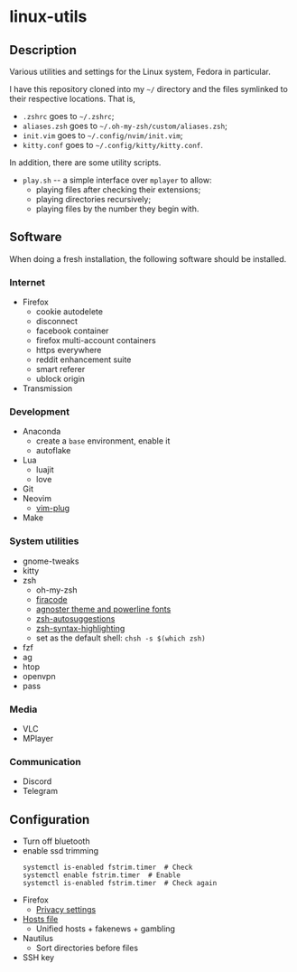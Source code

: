 # linux-utils
## Description
Various utilities and settings for the Linux system, Fedora in particular.

I have this repository cloned into my `~/` directory and the files symlinked to their respective locations. That is,
* `.zshrc` goes to `~/.zshrc`;
* `aliases.zsh` goes to `~/.oh-my-zsh/custom/aliases.zsh`;
* `init.vim` goes to `~/.config/nvim/init.vim`;
* `kitty.conf` goes to `~/.config/kitty/kitty.conf`.

In addition, there are some utility scripts.
* `play.sh` -- a simple interface over `mplayer` to allow:
    * playing files after checking their extensions;
    * playing directories recursively;
    * playing files by the number they begin with.


## Software
When doing a fresh installation, the following software should be installed.

### Internet
* Firefox
    * cookie autodelete
    * disconnect
    * facebook container
    * firefox multi-account containers
    * https everywhere
    * reddit enhancement suite
    * smart referer
    * ublock origin
* Transmission

### Development
* Anaconda
    * create a `base` environment, enable it
    * autoflake
* Lua
    * luajit
    * love
* Git
* Neovim
    * [vim-plug](https://jdhao.github.io/2018/12/24/centos_nvim_install_use_guide_en/)
* Make

### System utilities
* gnome-tweaks
* kitty
* zsh
    * oh-my-zsh
    * [firacode](https://github.com/tonsky/FiraCode/wiki/Linux-instructions)
    * [agnoster theme and powerline fonts](https://github.com/agnoster/agnoster-zsh-theme)
    * [zsh-autosuggestions](https://github.com/zsh-users/zsh-autosuggestions/blob/master/INSTALL.md#oh-my-zsh)
    * [zsh-syntax-highlighting](https://github.com/zsh-users/zsh-syntax-highlighting/blob/master/INSTALL.md)
    * set as the default shell: `chsh -s $(which zsh)`
* fzf
* ag
* htop
* openvpn
* pass

### Media
* VLC
* MPlayer

### Communication
* Discord
* Telegram


## Configuration
* Turn off bluetooth
* enable ssd trimming
    ```
    systemctl is-enabled fstrim.timer  # Check
    systemctl enable fstrim.timer  # Enable
    systemctl is-enabled fstrim.timer  # Check again
    ```
* Firefox
    * [Privacy settings](https://www.privacytools.io/)
* [Hosts file](https://github.com/StevenBlack/hosts/)
    * Unified hosts + fakenews + gambling
* Nautilus
    * Sort directories before files
* SSH key
